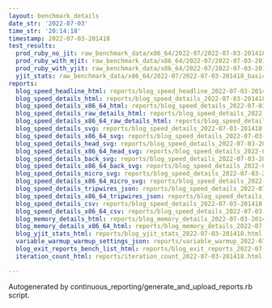 ```yaml
---
layout: benchmark_details
date_str: '2022-07-03'
time_str: '20:14:18'
timestamp: 2022-07-03-201418
test_results:
  prod_ruby_no_jit: raw_benchmark_data/x86_64/2022-07/2022-07-03-201418_basic_benchmark_prod_ruby_no_jit.json
  prod_ruby_with_mjit: raw_benchmark_data/x86_64/2022-07/2022-07-03-201418_basic_benchmark_prod_ruby_with_mjit.json
  prod_ruby_with_yjit: raw_benchmark_data/x86_64/2022-07/2022-07-03-201418_basic_benchmark_prod_ruby_with_yjit.json
  yjit_stats: raw_benchmark_data/x86_64/2022-07/2022-07-03-201418_basic_benchmark_yjit_stats.json
reports:
  blog_speed_headline_html: reports/blog_speed_headline_2022-07-03-201418.html
  blog_speed_details_html: reports/blog_speed_details_2022-07-03-201418.html
  blog_speed_details_x86_64_html: reports/blog_speed_details_2022-07-03-201418.x86_64.html
  blog_speed_details_raw_details_html: reports/blog_speed_details_2022-07-03-201418.raw_details.html
  blog_speed_details_x86_64_raw_details_html: reports/blog_speed_details_2022-07-03-201418.x86_64.raw_details.html
  blog_speed_details_svg: reports/blog_speed_details_2022-07-03-201418.svg
  blog_speed_details_x86_64_svg: reports/blog_speed_details_2022-07-03-201418.x86_64.svg
  blog_speed_details_head_svg: reports/blog_speed_details_2022-07-03-201418.head.svg
  blog_speed_details_x86_64_head_svg: reports/blog_speed_details_2022-07-03-201418.x86_64.head.svg
  blog_speed_details_back_svg: reports/blog_speed_details_2022-07-03-201418.back.svg
  blog_speed_details_x86_64_back_svg: reports/blog_speed_details_2022-07-03-201418.x86_64.back.svg
  blog_speed_details_micro_svg: reports/blog_speed_details_2022-07-03-201418.micro.svg
  blog_speed_details_x86_64_micro_svg: reports/blog_speed_details_2022-07-03-201418.x86_64.micro.svg
  blog_speed_details_tripwires_json: reports/blog_speed_details_2022-07-03-201418.tripwires.json
  blog_speed_details_x86_64_tripwires_json: reports/blog_speed_details_2022-07-03-201418.x86_64.tripwires.json
  blog_speed_details_csv: reports/blog_speed_details_2022-07-03-201418.csv
  blog_speed_details_x86_64_csv: reports/blog_speed_details_2022-07-03-201418.x86_64.csv
  blog_memory_details_html: reports/blog_memory_details_2022-07-03-201418.html
  blog_memory_details_x86_64_html: reports/blog_memory_details_2022-07-03-201418.x86_64.html
  blog_yjit_stats_html: reports/blog_yjit_stats_2022-07-03-201418.html
  variable_warmup_warmup_settings_json: reports/variable_warmup_2022-07-03-201418.warmup_settings.json
  blog_exit_reports_bench_list_html: reports/blog_exit_reports_2022-07-03-201418.bench_list.html
  iteration_count_html: reports/iteration_count_2022-07-03-201418.html

---
```

Autogenerated by continuous_reporting/generate_and_upload_reports.rb script.
